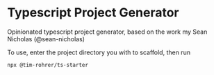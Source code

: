# Typescript Project Generator

Opinionated typescript project generator, based on the work my Sean Nicholas (@sean-nicholas)

To use, enter the project directory you with to scaffold, then run

```sh
npx @tim-rohrer/ts-starter
```
